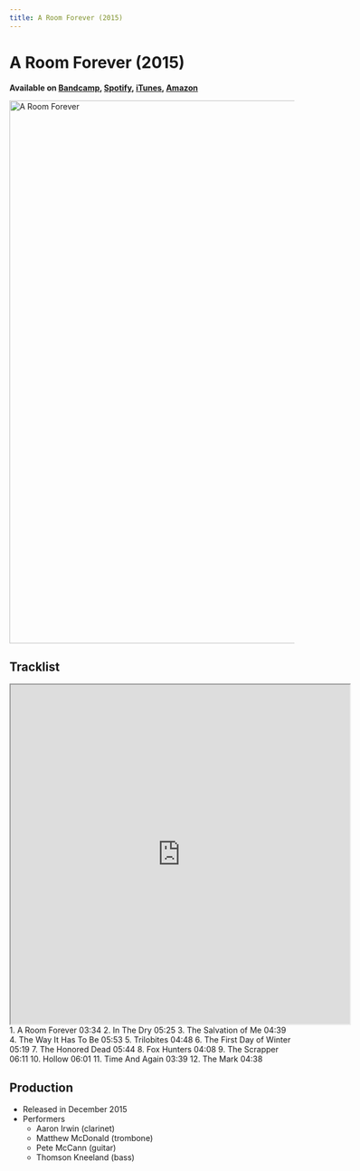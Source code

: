 ```yaml
---
title: A Room Forever (2015)
---
```

# A Room Forever (2015)

**Available on [Bandcamp](https://aaronirwin.bandcamp.com/album/a-room-forever), [Spotify](https://open.spotify.com/album/1IB9bX3CzHBj4fDobhlaiI), [iTunes](https://itunes.apple.com/us/album/a-room-forever/1048715212), [Amazon](https://www.amazon.com/Room-Forever-Aaron-Irwin-Quartet/dp/B016MMZGEO/)**

<img
  alt="A Room Forever"
  width="960"
  height="960"
  src="https://f4.bcbits.com/img/a0176484273_10.jpg"
  />

## Tracklist

<iframe
  width="600"
  height="600"
  src="https://bandcamp.com/EmbeddedPlayer/album=3438440579/size=large/bgcol=f5f5f5/linkcol=000000/artwork=none/transparent=true/">
</iframe>

<noscript>
  1. A Room Forever 03:34
  2. In The Dry 05:25
  3. The Salvation of Me 04:39
  4. The Way It Has To Be 05:53
  5. Trilobites 04:48
  6. The First Day of Winter 05:19
  7. The Honored Dead 05:44
  8. Fox Hunters 04:08
  9. The Scrapper 06:11
  10. Hollow 06:01
  11. Time And Again 03:39
  12. The Mark 04:38
</noscript>

## Production

- Released in December 2015
- Performers
  - Aaron Irwin (clarinet)
  - Matthew McDonald (trombone)
  - Pete McCann (guitar)
  - Thomson Kneeland (bass)
